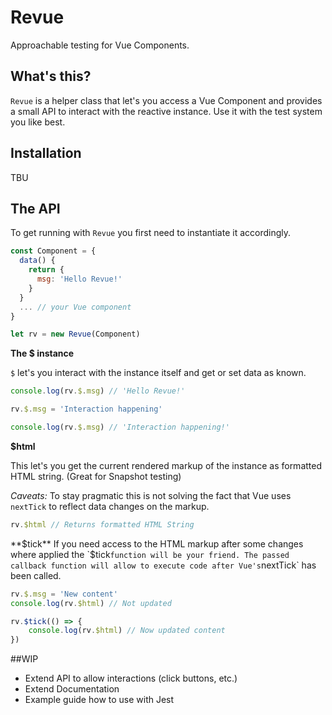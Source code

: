 Revue
=====

Approachable testing for Vue Components.

## What's this?

`Revue` is a helper class that let's you access a Vue Component and provides a small API to interact with the reactive instance. Use it with the test system you like best.

## Installation

TBU

## The API

To get running with `Revue` you first need to instantiate it accordingly.

```js
const Component = {
  data() {
    return {
      msg: 'Hello Revue!'
    }
  }
  ... // your Vue component
}

let rv = new Revue(Component)
```

**The $ instance**

`$` let's you interact with the instance itself and get or set data as known.

```js
console.log(rv.$.msg) // 'Hello Revue!'

rv.$.msg = 'Interaction happening'

console.log(rv.$.msg) // 'Interaction happening!'
```

**$html**

This let's you get the current rendered markup of the instance as formatted HTML string. (Great for Snapshot testing)

*Caveats:* To stay pragmatic this is not solving the fact that Vue uses `nextTick` to reflect data changes on the markup.

```js
rv.$html // Returns formatted HTML String
```

**$tick**
If you need access to the HTML markup after some changes where applied the `$tick` function will be your friend. The passed callback function will allow to execute code after Vue's `nextTick` has been called.

```js
rv.$.msg = 'New content'
console.log(rv.$html) // Not updated

rv.$tick(() => {
    console.log(rv.$html) // Now updated content
})
```

##WIP

- Extend API to allow interactions (click buttons, etc.)
- Extend Documentation
- Example guide how to use with Jest
